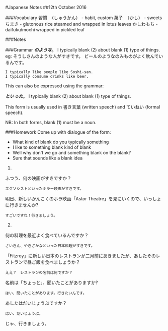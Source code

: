 #Japanese Notes
##12th October 2016

###Vocabulary
習慣　（しゅうかん） - habit, custom
菓子　（かし） - sweets
ちまき - glutonous rice steamed and wrapped in lotus leaves
かしわもち - daifuku/mochi wrapped in pickled leaf

###Notes


###Grammar
___のような___。
I typically blank (2) about blank (1) type of things.
eg: そうしさんのような人がすきです。
    ビールのようなのみものがよく飲んでいるんです。

    I typically like people like Soshi-san.
    I typically consume drinks like beer.

This can also be expressed using the grammar:

___といった___。
I typically blank (2) about blank (1) type of things.

This form is usually used in 書き言葉 (written speech) and
ていねい (formal speech).

NB: In both forms, blank (1) must be a noun.

###Homework
Come up with dialogue of the form:
* What kind of blank do you typically something
* I like to something blank kind of blank
* Well why don't we go and something blank on the blank?
* Sure that sounds like a blank idea

1)

ふつう、何の映画がすきですか？

    エクソシストといったホラー映画がすきです。

明日、新しいかんこくのホラ映画「Astor Theatre」を見にいくので、いっしょに行きませんか?

    すごいですね！行きましょう。

2)

何の料理を最近よく食べているんですか？

    さいきん、やきざかなといった日本料理がすきです。

「Fitzroy」に新しい日本のレストランが二月前にあきましたが、あしたそのレストランで昼ご飯を食べましょうか？

    ええ？　レストランの名前は何ですか？

名前は「ちょっと」、聞いたことがありますか?

    はい、聞いたことがあります。行きたいんです。

あしたはだいじょうぶですか？

    はい、だいじょうぶ。

じゃ、行きましょう。
